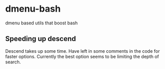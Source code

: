 # dmenu-bash

dmenu based utils that boost bash

## Speeding up descend
Descend takes up some time. Have left in some comments in the code for faster options. Currently the best option seems to be limiting the depth of search.
